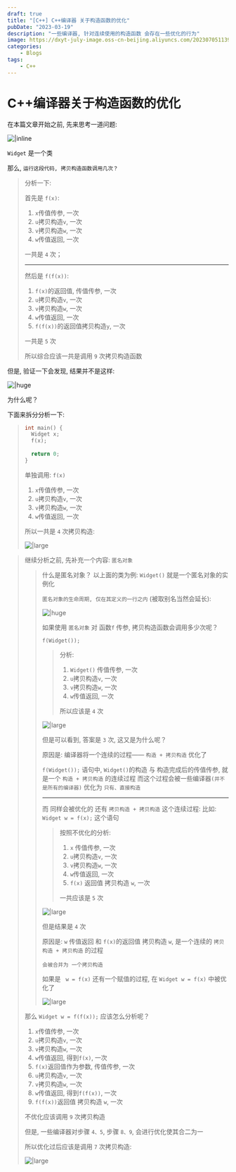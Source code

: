 ```yaml
---
draft: true
title: "[C++] C++编译器 关于构造函数的优化"
pubDate: "2023-03-19"
description: "一些编译器, 针对连续使用的构造函数 会存在一些优化的行为"
image: https://dxyt-july-image.oss-cn-beijing.aliyuncs.com/202307051139974.webp
categories:
    - Blogs
tags:
    - C++
---
```


# C++编译器关于构造函数的优化

在本篇文章开始之前, 先来思考一道问题: 

![|inline](https://humid1ch.oss-cn-shanghai.aliyuncs.com/20250722153746010.webp)

`Widget` 是一个类

那么, `运行这段代码, 拷贝构造函数调用几次？`

> 分析一下: 
>
> 首先是 `f(x)`: 
>
> 1. `x`传值传参, 一次
> 2. `u`拷贝构造`v`, 一次
> 3. `v`拷贝构造`w`, 一次
> 4. `w`传值返回, 一次
>
> 一共是 `4` 次；
>
> ---
>
> 然后是 `f(f(x))`: 
>
> 1. `f(x)`的返回值, 传值传参, 一次
> 2. `u`拷贝构造`v`, 一次
> 3. `v`拷贝构造`w`, 一次
> 4. `w`传值返回, 一次
> 5. `f(f(x))`的返回值拷贝构造`y`, 一次
>
> 一共是 `5` 次
>
> 所以综合应该一共是调用 `9` 次拷贝构造函数

但是, 验证一下会发现, 结果并不是这样: 

![|huge](https://humid1ch.oss-cn-shanghai.aliyuncs.com/20250722153748651.webp)

为什么呢？

下面来拆分分析一下: 

> ```cpp
> int main() {
> 	Widget x;
> 	f(x);
>     
> 	return 0;
> }
> ```
> 
>单独调用: `f(x)`
> 
>1. `x`传值传参, 一次
> 2. `u`拷贝构造`v`, 一次
> 3. `v`拷贝构造`w`, 一次
> 4. `w`传值返回, 一次
> 
>所以一共是 `4` 次拷贝构造: 
> 
>![|large](https://humid1ch.oss-cn-shanghai.aliyuncs.com/20250722153750367.webp)

> 继续分析之前, 先补充一个内容: `匿名对象`
>
> > 什么是匿名对象？
> > 以上面的类为例: `Widget()` 就是一个匿名对象的实例化
> >
> > `匿名对象的生命周期, 仅在其定义的一行之内` (被取别名当然会延长): 
> >
> > ![|huge](https://humid1ch.oss-cn-shanghai.aliyuncs.com/20250722153752008.webp)
> >
> > 如果使用 `匿名对象` 对 函数`f` 传参, 拷贝构造函数会调用多少次呢？
> >
> > `f(Widget());`
> >
> > > 分析: 
> > >
> > > 1. `Widget()` 传值传参, 一次
> > > 2. `u`拷贝构造`v`, 一次
> > > 3. `v`拷贝构造`w`, 一次
> > > 4. `w`传值返回, 一次
> > >
> > > 所以应该是 `4` 次
> >
> > ![|large](https://humid1ch.oss-cn-shanghai.aliyuncs.com/20250722153753915.webp)
> >
> > 但是可以看到, 答案是 `3` 次, 这又是为什么呢？
> >
> > 原因是: 编译器将一个连续的过程—— `构造 + 拷贝构造` 优化了
> >
> > `f(Widget());` 语句中, `Widget()`的构造 与 构造完成后的传值传参, 就是一个 `构造 + 拷贝构造` 的连续过程
> > 而这个过程会被一些编译器`(并不是所有的编译器)` 优化为 `只有、直接构造`
> >
> > ---
> >
> > 而 同样会被优化的 还有 `拷贝构造 + 拷贝构造` 这个连续过程: 
> > 比如: `Widget w = f(x);` 这个语句
> >
> > > 按照不优化的分析: 
> > >
> > > 1. `x` 传值传参, 一次
> > > 2. `u`拷贝构造`v`, 一次
> > > 3. `v`拷贝构造`w`, 一次
> > > 4. `w`传值返回, 一次
> > > 5. `f(x)` 返回值 拷贝构造 `w`, 一次
> > >
> > > 一共应该是 `5` 次
> >
> > ![|large](https://humid1ch.oss-cn-shanghai.aliyuncs.com/20250722153755910.webp)
> >
> > 但是结果是 `4` 次
> >
> > 原因是: `w` 传值返回 和 `f(x)`的返回值 拷贝构造 `w`, 是一个连续的 `拷贝构造 + 拷贝构造` 的过程
> >
> > `会被合并为 一个拷贝构造`
> >
> > 如果是 ` w = f(x)` 还有一个赋值的过程, 在 `Widget w = f(x)` 中被优化了
> >
> > ![|large](https://humid1ch.oss-cn-shanghai.aliyuncs.com/20250722153757501.webp)
>
> 那么 `Widget w = f(f(x));` 应该怎么分析呢？
>
> 1. `x`传值传参, 一次
> 2. `u`拷贝构造`v`, 一次
> 3. `v`拷贝构造`w`, 一次
> 4. `w`传值返回, 得到`f(x)`, 一次
> 5. `f(x)`返回值作为参数, 传值传参, 一次
> 6. `u`拷贝构造`v`, 一次
> 7. `v`拷贝构造`w`, 一次
> 8. `w`传值返回, 得到`f(f(x))`, 一次
> 9. `f(f(x))`返回值 拷贝构造 `w`, 一次
>
> 不优化应该调用 `9` 次拷贝构造
>
> 但是, 一些编译器对步骤 `4、5`, 步骤 `8、9`, 会进行优化使其合二为一
>
> 所以优化过后应该是调用 `7` 次拷贝构造: 
>
> ![|large](https://humid1ch.oss-cn-shanghai.aliyuncs.com/20250722153759880.webp)